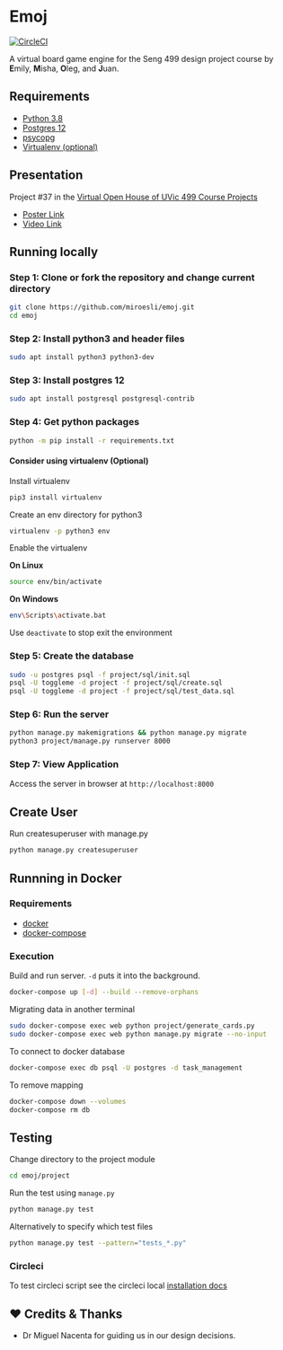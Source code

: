 # Emoj

[![CircleCI](https://circleci.com/gh/miroesli/emoj.svg?style=shield)](https://circleci.com/gh/miroesli/emoj)

A virtual board game engine for the Seng 499 design project course by **E**mily, **M**isha, **O**leg, and **J**uan.

## Requirements

- [Python 3.8](https://www.python.org/downloads/)
- [Postgres 12](https://www.postgresql.org/download/)
- [psycopg](https://www.psycopg.org/docs/install.html)
- [Virtualenv (optional)](https://virtualenv.pypa.io/en/stable/installation.html)

## Presentation

Project #37 in the [Virtual Open House of UVic 499 Course Projects](https://www.ece.uvic.ca/~fayez/courses/499/index.html)
- [Poster Link](https://www.ece.uvic.ca/~fayez/courses/499/posters/37.pdf)
- [Video Link](https://admin.video.ubc.ca/html5/html5lib/v2.82.2/mwEmbedFrame.php/p/180/uiconf_id/23451293/entry_id/0_9haqlmuh?wid=_180&iframeembed=true&playerId=kaltura_player&entry_id=0_9haqlmuh&flashvars[streamerType]=auto&flashvars[localizationCode]=en&flashvars[leadWithHTML5]=true&flashvars[sideBarContainer.plugin]=true&flashvars[sideBarContainer.position]=left&flashvars[sideBarContainer.clickToClose]=true&flashvars[chapters.plugin]=true&flashvars[chapters.layout]=vertical&flashvars[chapters.thumbnailRotator]=false&flashvars[streamSelector.plugin]=true&flashvars[EmbedPlayer.SpinnerTarget]=videoHolder&flashvars[dualScreen.plugin]=true&flashvars[hotspots.plugin]=1&flashvars[Kaltura.addCrossoriginToIframe]=true&&wid=0_0xk6xbpz)

## Running locally

### Step 1: Clone or fork the repository and change current directory

```bash
git clone https://github.com/miroesli/emoj.git
cd emoj
```

### Step 2: Install python3 and header files

```bash
sudo apt install python3 python3-dev
```

<!-- libpq-dev? -->

### Step 3: Install postgres 12

```bash
sudo apt install postgresql postgresql-contrib
```

### Step 4: Get python packages

```bash
python -m pip install -r requirements.txt
```

#### Consider using virtualenv (Optional)

Install virtualenv

```bash
pip3 install virtualenv
```

Create an env directory for python3

```bash
virtualenv -p python3 env
```

Enable the virtualenv

**On Linux**

```bash
source env/bin/activate
```

**On Windows**

```bash
env\Scripts\activate.bat
```

Use `deactivate` to stop exit the environment

### Step 5: Create the database

```bash
sudo -u postgres psql -f project/sql/init.sql
psql -U toggleme -d project -f project/sql/create.sql
psql -U toggleme -d project -f project/sql/test_data.sql
```

### Step 6: Run the server

```bash
python manage.py makemigrations && python manage.py migrate
python3 project/manage.py runserver 8000
```

### Step 7: View Application

Access the server in browser at `http://localhost:8000`

## Create User

Run createsuperuser with manage.py

```bash
python manage.py createsuperuser
```

## Runnning in Docker

### Requirements

- [docker](https://docs.docker.com/engine/install/)
- [docker-compose](https://docs.docker.com/compose/install/)

### Execution

Build and run server. `-d` puts it into the background.

<!-- sudo docker build --tag emoj:1.0 . -->

```bash
docker-compose up [-d] --build --remove-orphans
```

Migrating data in another terminal

```bash
sudo docker-compose exec web python project/generate_cards.py
sudo docker-compose exec web python manage.py migrate --no-input
```

To connect to docker database

```bash
docker-compose exec db psql -U postgres -d task_management
```

To remove mapping

```bash
docker-compose down --volumes
docker-compose rm db
```

## Testing

Change directory to the project module

```bash
cd emoj/project
```

Run the test using `manage.py`

```bash
python manage.py test
```

Alternatively to specify which test files

```bash
python manage.py test --pattern="tests_*.py"
```

### Circleci

To test circleci script see the circleci local [installation docs](https://circleci.com/docs/2.0/local-cli/#installation)

## :heart: Credits & Thanks

- Dr Miguel Nacenta for guiding us in our design decisions.

